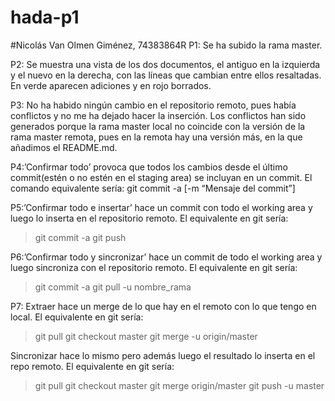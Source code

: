 # hada-p1
#Nicolás Van Olmen Giménez, 74383864R
P1: Se ha subido la rama master.

P2: Se muestra una vista de los dos documentos, el antiguo en la izquierda y el nuevo en la derecha, con las líneas que cambian entre ellos resaltadas. En verde aparecen adiciones y en rojo borrados.

P3: No ha habido ningún cambio en el repositorio remoto, pues había conflictos y no me ha dejado hacer la inserción. Los conflictos han sido generados porque la rama master local no coincide con la versión de la rama master remota, pues en la remota hay una versión más, en la que añadimos el README.md.

P4:’Confirmar todo’ provoca que todos los cambios desde el último commit(estén o no estén en el staging area) se incluyan en un commit.
El comando equivalente sería: git commit -a [-m “Mensaje del commit”]

P5:’Confirmar todo e insertar’ hace un commit con todo el working area y luego lo inserta en el repositorio remoto. El equivalente en git sería:
>git commit -a
>git push

P6:’Confirmar todo y sincronizar’ hace un commit de todo el working area y luego sincroniza con el repositorio remoto. El equivalente en git sería:
>git commit -a
>git pull -u <url del repo> nombre_rama

P7: Extraer hace un merge de lo que hay en el remoto con lo que tengo en local. El equivalente en git sería:
>git pull
>git checkout master
>git merge -u origin/master

Sincronizar hace lo mismo pero además luego el resultado lo inserta en el repo remoto. El equivalente en git sería:
>git pull
>git checkout master
>git merge origin/master
>git push -u <url repo remoto> master

